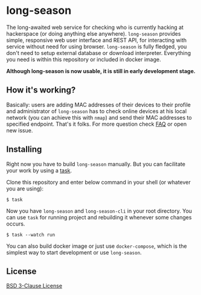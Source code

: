 # long-season

The long-awaited web service for checking who is currently hacking at hackerspace (or doing anything else anywhere). `long-season` provides simple, responsive web user interface and REST API, for interacting with service without need for using browser. `long-season` is fully fledged, you don't need to setup external database or download interpreter. Everything you need is within this repository or included in docker image.

**Although long-season is now usable, it is still in early development stage.**

## How it's working?

Basically: users are adding MAC addresses of their devices to their profile and administrator of `long-season` has to check online devices at his local network (you can achieve this with `nmap`) and send their MAC addresses to specified endpoint. That's it folks. For more question check [FAQ](./docs/FAQ.md) or open new issue.

## Installing

Right now you have to build `long-season` manually. But you can facilitate your work by using a [task](https://taskfile.dev).

Clone this repository and enter below command in your shell (or whatever you are using):

    $ task

Now you have `long-season` and `long-season-cli` in your root directory. You can use `task` for running project and rebuilding it whenever some changes occurs.

    $ task --watch run

You can also build docker image or just use `docker-compose`, which is the simplest way to start development or use `long-season`.

## License

[BSD 3-Clause License](./LICENSE)
